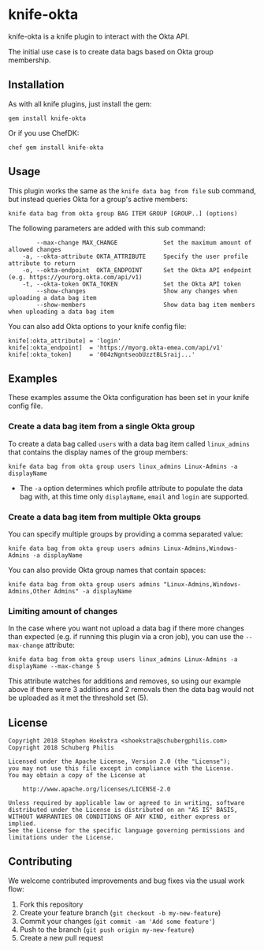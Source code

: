 # knife-okta

knife-okta is a knife plugin to interact with the Okta API.

The initial use case is to create data bags based on Okta group membership.

## Installation

As with all knife plugins, just install the gem:

```
gem install knife-okta
```

Or if you use ChefDK:

```
chef gem install knife-okta
```

## Usage

This plugin works the same as the `knife data bag from file` sub command, but instead queries Okta for a group's active members:

```
knife data bag from okta group BAG ITEM GROUP [GROUP..] (options)
```

The following parameters are added with this sub command:

```
        --max-change MAX_CHANGE             Set the maximum amount of allowed changes
    -a, --okta-attribute OKTA_ATTRIBUTE     Specify the user profile attribute to return
    -o, --okta-endpoint  OKTA_ENDPOINT      Set the Okta API endpoint (e.g. https://yourorg.okta.com/api/v1)
    -t, --okta-token OKTA_TOKEN             Set the Okta API token
        --show-changes                      Show any changes when uploading a data bag item
        --show-members                      Show data bag item members when uploading a data bag item

```

You can also add Okta options to your knife config file:

```
knife[:okta_attribute] = 'login'
knife[:okta_endpoint]  = 'https://myorg.okta-emea.com/api/v1'
knife[:okta_token]     = '004zNgntseobUzztBLSraij...'
```

## Examples

These examples assume the Okta configuration has been set in your knife config file.

### Create a data bag item from a single Okta group

To create a data bag called `users` with a data bag item called `linux_admins` that contains the display names of the group members:

```
knife data bag from okta group users linux_admins Linux-Admins -a displayName
```

* The `-a` option determines which profile attribute to populate the data bag with, at this time only `displayName`, `email` and `login` are supported.

### Create a data bag item from multiple Okta groups

You can specify multiple groups by providing a comma separated value:

```
knife data bag from okta group users admins Linux-Admins,Windows-Admins -a displayName
```

You can also provide Okta group names that contain spaces:

```
knife data bag from okta group users admins "Linux-Admins,Windows-Admins,Other Admins" -a displayName
```

### Limiting amount of changes

In the case where you want not upload a data bag if there more changes than expected (e.g. if running this plugin via a cron job), you can use the `--max-change` attribute:

```
knife data bag from okta group users linux_admins Linux-Admins -a displayName --max-change 5
```

This attribute watches for additions and removes, so using our example above if there were 3 additions and 2 removals then the data bag would not be uploaded as it met the threshold set (5).

## License

```
Copyright 2018 Stephen Hoekstra <shoekstra@schubergphilis.com>
Copyright 2018 Schuberg Philis

Licensed under the Apache License, Version 2.0 (the "License");
you may not use this file except in compliance with the License.
You may obtain a copy of the License at

    http://www.apache.org/licenses/LICENSE-2.0

Unless required by applicable law or agreed to in writing, software
distributed under the License is distributed on an "AS IS" BASIS,
WITHOUT WARRANTIES OR CONDITIONS OF ANY KIND, either express or implied.
See the License for the specific language governing permissions and
limitations under the License.
```

## Contributing

We welcome contributed improvements and bug fixes via the usual work flow:

1. Fork this repository
1. Create your feature branch (`git checkout -b my-new-feature`)
1. Commit your changes (`git commit -am 'Add some feature'`)
1. Push to the branch (`git push origin my-new-feature`)
1. Create a new pull request
